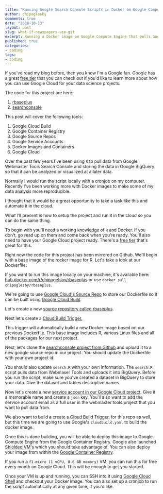 ```yaml
---
title: "Running Google Search Console Scripts in Docker on Google Compute Engine"
author: chipoglesby
comments: true
date: "2018-10-13"
layout: post
slug: what-if-newspapers-use-git
excerpt: Running a Docker image on Google Compute Engine that pulls Google Webmaster Tools data and stores it in BigQuery.
published: true
categories:
- coding
tags:
- coding
---
```


If you've read my blog before, then you know I'm a Google fan. Google has a
great [free tier](https://cloud.google.com/free/) that you can check out if
you'd like to learn more about how you can use Google Cloud for your data
science projects.

The code for this project are here:

1. [rbaseplus](https://github.com/chipoglesby/rbaseplus)
2. [searchconsole](https://github.com/chipoglesby/searchconsole)

This post will cover the following tools:

1. Google Cloud Build
2. Google Container Registry
3. Google Source Repos
4. Google Service Accounts
5. Docker Images and Containers
6. Google Cloud

Over the past few years I've been using `R` to pull data from Google Webmaster
Tools Search Console and storing the data in Google BigQuery so that it can
be analyzed or visualized at a later data.

Normally I would run the script locally with a cronjob on my computer. Recently
I've been working more with Docker images to make some of my data analysis
more reproducible.

I thought that it would be a great opportunity to take a task like this and
automate it in the cloud.

What I'll present is how to setup the project and run it in the cloud so you can
do the same thing.

To begin with you'll need a working knowledge of `R` and Docker. If you don't,
go read up on them and come back when you're ready. You'll also need to have
your Google Cloud project ready. There's a
[free tier](https://cloud.google.com/free/) that's great for this.

Right now the code for this project has been mirrored on Github. We'll begin
with a base image of the rocker image for R. Let's take a look at our Dockerfile:

<script src="https://gist-it.appspot.com/github/chipoglesby/rbaseplus/blob/master/Dockerfile"></script>

If you want to run this image locally on your machine, it's available here:
[hub.docker.com/r/chipogelsby/rbaseplus](https://hub.docker.com/r/chipoglesby/rbaseplus/)
or use `docker pull chipoglesby/rbaseplus`.

We're going to use
[Google Cloud's Source Repo](https://source.cloud.google.com/repo/new) to store
our Dockerfile so it can be built using
[Google Cloud Build](https://cloud.google.com/cloud-build/).

Let's create a new
[source repository called rbaseplus](https://source.cloud.google.com/repo/new).

Next let's create a [Cloud Build Trigger.](https://cloud.google.com/cloud-build/docs/running-builds/automate-builds)

This trigger will automatically build a new Docker image based on our previous
Dockerfile. This base image includes R, various Linux files and all of the
packages for our next project.

Next, let's clone the
[searchconsole project from Github](https://github.com/chipoglesby/searchconsole)
and upload it to a new google source repo in our project. You should update the
Dockerfile with your own project id.

<script src="https://gist-it.appspot.com/github/chipoglesby/searchconsole/blob/master/Dockerfile"></script>

You should also update `search.R` with your own information. The `search.R`
script pulls data from Webmaser Tools and uploads it into BigQuery. Before you
run the script, make sure you've created a dataset in BigQuery to store your
data. Give the dataset and tables descriptive names.

<script src="https://gist-it.appspot.com/github/chipoglesby/searchconsole/blob/master/r/searchConsole/code/search.R"></script>

Now let's create a new
[service account in our Google Cloud project](https://cloud.google.com/iam/docs/understanding-service-accounts).
Give it a memorable name and create a `json` key. You'll also want to add the
service account email as a full user in the webmaster tools project that you
want to pull data from.

We also want to build a  create a [Cloud Build Trigger.](https://cloud.google.com/cloud-build/docs/running-builds/automate-builds)
for this repo as well, but this time we are going to use Google's `cloudbuild.yaml`
to build the docker image.

Once this is done building, you will be able to deploy this image to Google
Compute Engine from the Google Container Registry. Google also launched
[Shielded VM's](https://cloud.google.com/shielded-vm/) which you should take
advantage of. You can also deploy your image from within the
[Google Container Registry](https://cloud.google.com/container-registry/).

If you run a `f1-micro (1 vCPU, 0.6 GB memory)` VM, you can run this for free
every month on Google Cloud. This will be enough to get you started.

Once your VM is up and running, you can SSH into it using
[Google Cloud Shell](https://cloud.google.com/shell/docs/) and checkout your
Docker image. You can also set up a cronjob to run the script automatically
at any given time, if you'd like.
